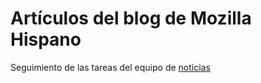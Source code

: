 # Artículos del blog de Mozilla Hispano
Seguimiento de las tareas del equipo de [noticias](https://www.mozilla-hispano.org/documentacion/Control_de_calidad)

